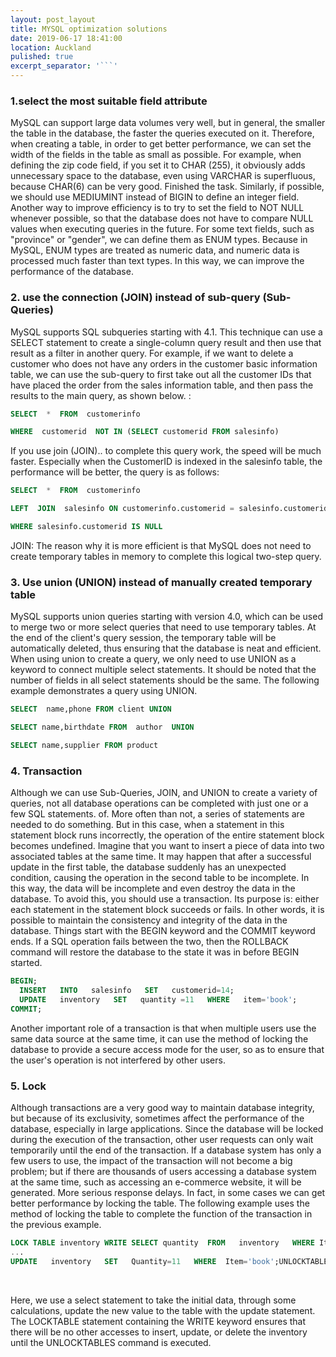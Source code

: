 ```yaml
---
layout: post_layout
title: MYSQL optimization solutions
date: 2019-06-17 18:41:00
location: Auckland
pulished: true
excerpt_separator: '```'
---
```


### 1\.select the most suitable field attribute

MySQL can support large data volumes very well, but in general, the smaller the table in the database, the faster the queries executed on it. Therefore, when creating a table, in order to get better performance, we can set the width of the fields in the table as small as possible. For example, when defining the zip code field, if you set it to CHAR (255), it obviously adds unnecessary space to the database, even using VARCHAR is superfluous, because CHAR(6) can be very good. Finished the task. Similarly, if possible, we should use MEDIUMINT instead of BIGIN to define an integer field. Another way to improve efficiency is to try to set the field to NOT NULL whenever possible, so that the database does not have to compare NULL values ​​when executing queries in the future. For some text fields, such as "province" or "gender", we can define them as ENUM types. Because in MySQL, ENUM types are treated as numeric data, and numeric data is processed much faster than text types. In this way, we can improve the performance of the database.

### 2\. use the connection (JOIN) instead of sub-query (Sub-Queries)

MySQL supports SQL subqueries starting with 4.1. This technique can use a SELECT statement to create a single-column query result and then use that result as a filter in another query. For example, if we want to delete a customer who does not have any orders in the customer basic information table, we can use the sub-query to first take out all the customer IDs that have placed the order from the sales information table, and then pass the results to the main query, as shown below. :

~~~sql
SELECT  *  FROM  customerinfo

WHERE  customerid  NOT IN (SELECT customerid FROM salesinfo)
~~~

If you use join (JOIN).. to complete this query work, the speed will be much faster. Especially when the CustomerID is indexed in the salesinfo table, the performance will be better, the query is as follows:

~~~sql
SELECT  *  FROM  customerinfo

LEFT  JOIN  salesinfo ON customerinfo.customerid = salesinfo.customerid

WHERE salesinfo.customerid IS NULL
~~~

JOIN: The reason why it is more efficient is that MySQL does not need to create temporary tables in memory to complete this logical two-step query.

### 3\. Use union (UNION) instead of manually created temporary table

MySQL supports union queries starting with version 4.0, which can be used to merge two or more select queries that need to use temporary tables. At the end of the client's query session, the temporary table will be automatically deleted, thus ensuring that the database is neat and efficient. When using union to create a query, we only need to use UNION as a keyword to connect multiple select statements. It should be noted that the number of fields in all select statements should be the same. The following example demonstrates a query using UNION.

~~~sql
SELECT  name,phone FROM client UNION

SELECT name,birthdate FROM  author  UNION

SELECT name,supplier FROM product
~~~

### 4\. Transaction

Although we can use Sub-Queries, JOIN, and UNION to create a variety of queries, not all database operations can be completed with just one or a few SQL statements. of. More often than not, a series of statements are needed to do something. But in this case, when a statement in this statement block runs incorrectly, the operation of the entire statement block becomes undefined. Imagine that you want to insert a piece of data into two associated tables at the same time. It may happen that after a successful update in the first table, the database suddenly has an unexpected condition, causing the operation in the second table to be incomplete. In this way, the data will be incomplete and even destroy the data in the database. To avoid this, you should use a transaction. Its purpose is: either each statement in the statement block succeeds or fails. In other words, it is possible to maintain the consistency and integrity of the data in the database. Things start with the BEGIN keyword and the COMMIT keyword ends. If a SQL operation fails between the two, then the ROLLBACK command will restore the database to the state it was in before BEGIN started.

~~~sql
BEGIN;
  INSERT   INTO   salesinfo   SET   customerid=14;
  UPDATE   inventory   SET   quantity =11   WHERE   item='book';
COMMIT;
~~~

Another important role of a transaction is that when multiple users use the same data source at the same time, it can use the method of locking the database to provide a secure access mode for the user, so as to ensure that the user's operation is not interfered by other users.

### 5\. Lock

Although transactions are a very good way to maintain database integrity, but because of its exclusivity, sometimes affect the performance of the database, especially in large applications. Since the database will be locked during the execution of the transaction, other user requests can only wait temporarily until the end of the transaction. If a database system has only a few users to use, the impact of the transaction will not become a big problem; but if there are thousands of users accessing a database system at the same time, such as accessing an e-commerce website, it will be generated. More serious response delays. In fact, in some cases we can get better performance by locking the table. The following example uses the method of locking the table to complete the function of the transaction in the previous example.

~~~sql
LOCK TABLE inventory WRITE SELECT quantity  FROM   inventory   WHERE Item='book';
...
UPDATE   inventory   SET   Quantity=11   WHERE  Item='book';UNLOCKTABLES
~~~

&nbsp;

Here, we use a select statement to take the initial data, through some calculations, update the new value to the table with the update statement. The LOCKTABLE statement containing the WRITE keyword ensures that there will be no other accesses to insert, update, or delete the inventory until the UNLOCKTABLES command is executed.